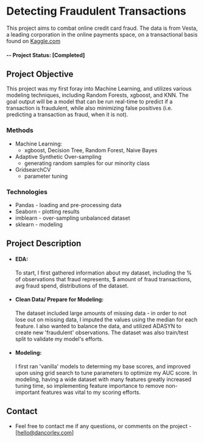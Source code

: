 # Detecting Fraudulent Transactions

This project aims to combat online credit card fraud. The data is from Vesta, a leading corporation in the online payments space, on a transactional basis found on [Kaggle.com](https://www.kaggle.com/c/ieee-fraud-detection/data)

#### -- Project Status: [Completed]

## Project Objective
This project was my first foray into Machine Learning, and utilizes various modeling techniques, including Random Forests, xgboost, and KNN. The goal output will be a model that can be run real-time to predict if a transaction is fraudulent, while also minimizing false positives (i.e. predicting a transaction as fraud, when it is not).


### Methods
* Machine Learning:
    * xgboost, Decision Tree, Random Forest, Naive Bayes
* Adaptive Synthetic Over-sampling
    * generating random samples for our minority class
* GridsearchCV
    * parameter tuning

### Technologies
* Pandas - loading and pre-processing data
* Seaborn - plotting results
* imblearn - over-sampling unbalanced dataset
* sklearn - modeling

## Project Description
* #### EDA:
    To start, I first gathered information about my dataset, including the % of observations that fraud represents, $ amount of fraud transactions, avg fraud spend, distributions of the dataset.
    
* #### Clean Data/ Prepare for Modeling:
    The dataset included large amounts of missing data - in order to not lose out on missing data, I imputed the values using the median for each feature. I also wanted to balance the data, and utilized ADASYN to create new 'fraudulent' observations. The dataset was also train/test split to validate my model's efforts.
    
* #### Modeling:
    I first ran 'vanilla' models to determing my base scores, and improved upon using grid search to tune parameters to optimize my AUC score. In modeling, having a wide dataset with many features greatly increased tuning time, so implementing feature importance to remove non-important features was vital to my scoring efforts.



## Contact
* Feel free to contact me if any questions, or comments on the project - [hello@dancorley.com]